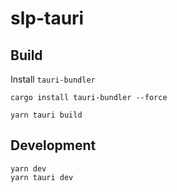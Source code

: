 # slp-tauri

## Build

Install `tauri-bundler`

```shell
cargo install tauri-bundler --force

yarn tauri build
```

## Development

```shell
yarn dev
yarn tauri dev
```
